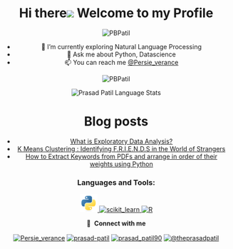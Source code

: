 <h1 align="center">Hi there<img src="https://raw.githubusercontent.com/iampavangandhi/iampavangandhi/master/gifs/Hi.gif" width="30px"> Welcome to my Profile</h1>
<div align="center">
<p> <img src="https://komarev.com/ghpvc/?username=PBPatil&label=Profile%20views&color=0e75b6&style=flat" alt="PBPatil" /> </p>

<p>
   
- 🌱 I’m currently exploring Natural Language Processing
- 💬 Ask me about Python, Datascience
- 📫 You can reach me [@Persie_verance](https://twitter.com/Persie_verance)
  
</p>


<img src="https://github-readme-stats.vercel.app/api?username=PBPatil&show_icons=true&count_private=true" alt="PBPatil" />

![Prasad Patil Language Stats](https://github-readme-stats.vercel.app/api/top-langs/?username=PBPatil&layout=compact&theme=radical)


# Blog posts
<!-- BLOG-POST-LIST:START -->
- [What is Exploratory Data Analysis?](https://towardsdatascience.com/exploratory-data-analysis-8fc1cb20fd15)
- [K Means Clustering : Identifying F.R.I.E.N.D.S in the World of Strangers](https://towardsdatascience.com/k-means-clustering-identifying-f-r-i-e-n-d-s-in-the-world-of-strangers-695537505d)
- [How to Extract Keywords from PDFs and arrange in order of their weights using Python](https://towardsdatascience.com/how-to-extract-keywords-from-pdfs-and-arrange-in-order-of-their-weights-using-python-841556083341?source=user_profile---------0-------------------------------)
<!-- BLOG-POST-LIST:END -->


<h3>Languages and Tools:</h3>
<p><a href="https://www.python.org" target="_blank"> <img src="https://raw.githubusercontent.com/devicons/devicon/master/icons/python/python-original.svg" alt="python" width="40" height="40"/> </a></a> <a href="https://scikit-learn.org/" target="_blank"> <img src="https://upload.wikimedia.org/wikipedia/commons/0/05/Scikit_learn_logo_small.svg" alt="scikit_learn" width="40" height="40"/> </a><a href="https://www.r-project.org/" target="_blank"> <img src="https://raw.githubusercontent.com/jmnote/z-icons/master/svg/r.svg" alt="R" width="40" height="40"/> </a>
</p>

🔗 &nbsp;**Connect with me**
<p>
<a href="https://twitter.com/Persie_verance" target="blank"><img align="center" src="https://raw.githubusercontent.com/rahuldkjain/github-profile-readme-generator/master/src/images/icons/Social/twitter.svg" alt="Persie_verance" height="30" width="40" /></a>
<a href="https://stackoverflow.com/users/9610994/prasad-patil" target="blank"><img align="center" src="https://raw.githubusercontent.com/rahuldkjain/github-profile-readme-generator/master/src/images/icons/Social/stack-overflow.svg" alt="prasad-patil" height="30" width="40" /></a>
<a href="https://www.instagram.com/prasad_patil90" target="blank"><img align="center" src="https://raw.githubusercontent.com/rahuldkjain/github-profile-readme-generator/master/src/images/icons/Social/instagram.svg" alt="prasad_patil90" height="30" width="40" /></a>
<a href="https://medium.com/@theprasadpatil" target="blank"><img align="center" src="https://raw.githubusercontent.com/rahuldkjain/github-profile-readme-generator/master/src/images/icons/Social/medium.svg" alt="@theprasadpatil" height="30" width="40" /></a>
</div>
